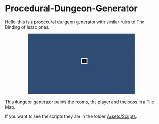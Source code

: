# Procedural-Dungeon-Generator

Hello, this is a procedural dungeon generator with similar rules to The Binding of Isaac ones.
<p align="center">
  <img width="70%" alt="sample" src="sample.gif">
</p>

This dungeon generator paints the rooms, the player and the boss in a Tile Map.

If you want to see the scripts they are in the folder [Assets/Scripts](https://github.com/rgferrari/Procedural-Dungeon-Generator/tree/master/Assets/Scripts).
